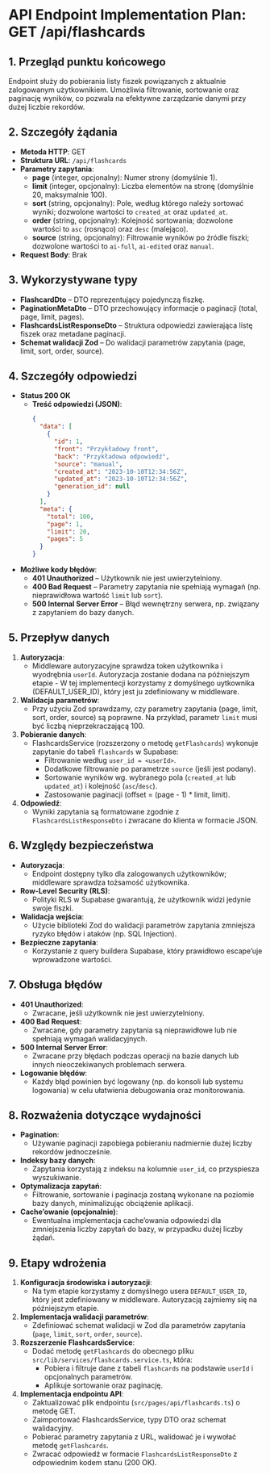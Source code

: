 # API Endpoint Implementation Plan: GET /api/flashcards

## 1. Przegląd punktu końcowego
Endpoint służy do pobierania listy fiszek powiązanych z aktualnie zalogowanym użytkownikiem. Umożliwia filtrowanie, sortowanie oraz paginację wyników, co pozwala na efektywne zarządzanie danymi przy dużej liczbie rekordów.

## 2. Szczegóły żądania
- **Metoda HTTP**: GET
- **Struktura URL**: `/api/flashcards`
- **Parametry zapytania**:
  - **page** (integer, opcjonalny): Numer strony (domyślnie 1).
  - **limit** (integer, opcjonalny): Liczba elementów na stronę (domyślnie 20, maksymalnie 100).
  - **sort** (string, opcjonalny): Pole, według którego należy sortować wyniki; dozwolone wartości to `created_at` oraz `updated_at`.
  - **order** (string, opcjonalny): Kolejność sortowania; dozwolone wartości to `asc` (rosnąco) oraz `desc` (malejąco).
  - **source** (string, opcjonalny): Filtrowanie wyników po źródle fiszki; dozwolone wartości to `ai-full`, `ai-edited` oraz `manual`.
- **Request Body**: Brak

## 3. Wykorzystywane typy
- **FlashcardDto** – DTO reprezentujący pojedynczą fiszkę.
- **PaginationMetaDto** – DTO przechowujący informacje o paginacji (total, page, limit, pages).
- **FlashcardsListResponseDto** – Struktura odpowiedzi zawierająca listę fiszek oraz metadane paginacji.
- **Schemat walidacji Zod** – Do walidacji parametrów zapytania (page, limit, sort, order, source).

## 4. Szczegóły odpowiedzi
- **Status 200 OK**
  - **Treść odpowiedzi (JSON)**:
    ```json
    {
      "data": [
        {
          "id": 1,
          "front": "Przykładowy front",
          "back": "Przykładowa odpowiedź",
          "source": "manual",
          "created_at": "2023-10-10T12:34:56Z",
          "updated_at": "2023-10-10T12:34:56Z",
          "generation_id": null
        }
      ],
      "meta": {
        "total": 100,
        "page": 1,
        "limit": 20,
        "pages": 5
      }
    }
    ```
- **Możliwe kody błędów**:
  - **401 Unauthorized** – Użytkownik nie jest uwierzytelniony.
  - **400 Bad Request** – Parametry zapytania nie spełniają wymagań (np. nieprawidłowa wartość `limit` lub `sort`).
  - **500 Internal Server Error** – Błąd wewnętrzny serwera, np. związany z zapytaniem do bazy danych.

## 5. Przepływ danych
1. **Autoryzacja**:  
   - Middleware autoryzacyjne sprawdza token użytkownika i wyodrębnia `userId`. Autoryzacja zostanie dodana na późniejszym etapie - W tej implementecji korzystamy z domyślnego uytkownika (DEFAULT_USER_ID), który jest ju zdefiniowany w middleware.
2. **Walidacja parametrów**:  
   - Przy użyciu Zod sprawdzamy, czy parametry zapytania (page, limit, sort, order, source) są poprawne. Na przykład, parametr `limit` musi być liczbą nieprzekraczającą 100.
3. **Pobieranie danych**:  
   - FlashcardsService (rozszerzony o metodę `getFlashcards`) wykonuje zapytanie do tabeli `flashcards` w Supabase:
     - Filtrowanie według `user_id = <userId>`.
     - Dodatkowe filtrowanie po parametrze `source` (jeśli jest podany).
     - Sortowanie wyników wg. wybranego pola (`created_at` lub `updated_at`) i kolejność (`asc`/`desc`).
     - Zastosowanie paginacji (offset = (page - 1) * limit, limit).
4. **Odpowiedź**:  
   - Wyniki zapytania są formatowane zgodnie z `FlashcardsListResponseDto` i zwracane do klienta w formacie JSON.

## 6. Względy bezpieczeństwa
- **Autoryzacja**:  
  - Endpoint dostępny tylko dla zalogowanych użytkowników; middleware sprawdza tożsamość użytkownika.
- **Row-Level Security (RLS)**:  
  - Polityki RLS w Supabase gwarantują, że użytkownik widzi jedynie swoje fiszki.
- **Walidacja wejścia**:  
  - Użycie biblioteki Zod do walidacji parametrów zapytania zmniejsza ryzyko błędów i ataków (np. SQL Injection).
- **Bezpieczne zapytania**:  
   - Korzystanie z query buildera Supabase, który prawidłowo escape’uje wprowadzone wartości.

## 7. Obsługa błędów
- **401 Unauthorized**:  
  - Zwracane, jeśli użytkownik nie jest uwierzytelniony.
- **400 Bad Request**:  
  - Zwracane, gdy parametry zapytania są nieprawidłowe lub nie spełniają wymagań walidacyjnych.
- **500 Internal Server Error**:  
  - Zwracane przy błędach podczas operacji na bazie danych lub innych nieoczekiwanych problemach serwera.
- **Logowanie błędów**:  
  - Każdy błąd powinien być logowany (np. do konsoli lub systemu logowania) w celu ułatwienia debugowania oraz monitorowania.

## 8. Rozważenia dotyczące wydajności
- **Pagination**:  
  - Używanie paginacji zapobiega pobieraniu nadmiernie dużej liczby rekordów jednocześnie.
- **Indeksy bazy danych**:  
  - Zapytania korzystają z indeksu na kolumnie `user_id`, co przyspiesza wyszukiwanie.
- **Optymalizacja zapytań**:  
  - Filtrowanie, sortowanie i paginacja zostaną wykonane na poziomie bazy danych, minimalizując obciążenie aplikacji.
- **Cache’owanie (opcjonalnie)**:  
  - Ewentualna implementacja cache’owania odpowiedzi dla zmniejszenia liczby zapytań do bazy, w przypadku dużej liczby żądań.

## 9. Etapy wdrożenia
1. **Konfiguracja środowiska i autoryzacji**:
   - Na tym etapie korzystamy z domyślnego usera `DEFAULT_USER_ID`, który jest zdefiniowany w middleware. Autoryzacją zajmiemy się na późniejszym etapie.
2. **Implementacja walidacji parametrów**:
   - Zdefiniować schemat walidacji w Zod dla parametrów zapytania (`page`, `limit`, `sort`, `order`, `source`).
3. **Rozszerzenie FlashcardsService**:
   - Dodać metodę `getFlashcards` do obecnego pliku `src/lib/services/flashcards.service.ts`, która:
     - Pobiera i filtruje dane z tabeli `flashcards` na podstawie `userId` i opcjonalnych parametrów.
     - Aplikuje sortowanie oraz paginację.
4. **Implementacja endpointu API**:
   - Zaktualizować plik endpointu (`src/pages/api/flashcards.ts`) o metodę GET.
   - Zaimportować FlashcardsService, typy DTO oraz schemat walidacyjny.
   - Pobierać parametry zapytania z URL, walidować je i wywołać metodę `getFlashcards`.
   - Zwracać odpowiedź w formacie `FlashcardsListResponseDto` z odpowiednim kodem stanu (200 OK).
